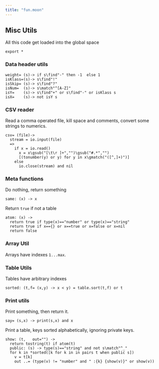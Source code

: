 ```yaml
---
title: "fun.moon"
---
```



## Misc Utils
All this code get loaded into the global space

```moonscript
export *
```

### Data header utils

```moonscript
weight= (s)-> if s\find"-" then -1  else 1
isKlass=(s)-> s\find"!"
isSkip= (s)-> s\find"?"
isNum=  (s)-> s\match"^[A-Z]"
isY=    (s)-> s\find"+" or s\find"-" or isKlass s 
isX=    (s)-> not isY s
```

### CSV reader
Read a comma operated file, kill space and comments,
convert some strings to numerics. 

```moonscript
csv= (file)->
  stream = io.input(file)
  =>
    if x = io.read()
      x = x\gsub("[\t\r ]+","")\gsub("#.*","")
      [(tonumber(y) or y) for y in x\gmatch("([^,]+)")]
    else
      io.close(stream) and nil
```

### Meta functions
Do nothing, return something

```moonscript
same: (x) -> x
```

Return `true`  if not a table

```moonscript
atom: (x) -> 
  return true if type(x)=="number" or type(x)=="string"
  return true if x=={} or x==true or x=false or x=nil
  return false
```

### Array Util
Arrays have  indexes `1...max`.
### Table Utils
Tables have arbitrary indexes

```moonscript
sorted: (t,f= (x,y) -> x < y) = table.sort(t,f) or t
```

### Print utils
Print something, then return it.

```moonscript
say= (s,x) -> print(s,x) and x
```

Print a table, keys sorted alphabetically, ignoring
private keys.

```moonscript
show: (t,   out="") ->
  return tostring(t) if atom(t)
  public: (s) -> type(s)=="string" and not s\match"^_"
  for k in *sorted([k for k in in pairs t when public s])
    v = t[k]
    out ..= (type(v) != "number" and " :{k} {show(v)}" or show(v))
```
